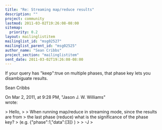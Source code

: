 ```yaml
---
title: "Re: Streaming map/reduce results"
description: ""
project: community
lastmod: 2011-03-02T19:26:08-08:00
sitemap:
  priority: 0.2
layout: mailinglistitem
mailinglist_id: "msg02527"
mailinglist_parent_id: "msg02525"
author_name: "Sean Cribbs"
project_section: "mailinglistitem"
sent_date: 2011-03-02T19:26:08-08:00
---
```



If your query has "keep":true on multiple phases, that phase key lets you 
disambiguate results. 

Sean Cribbs

On Mar 2, 2011, at 9:28 PM, "Jason J. W. Williams"  
wrote:

&gt; Hello,
&gt; 
&gt; When running map/reduce in streaming mode, since the results are from
&gt; the last phase (reduce) what is the significance of the phase key?
&gt; (e.g. {"phase":1,"data":[3]} )
&gt; 
&gt; -J
&gt; 

